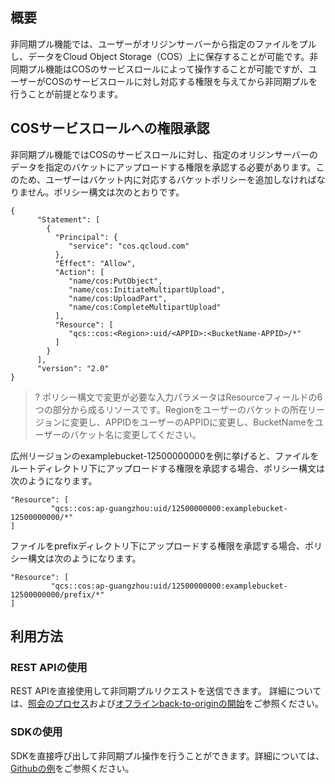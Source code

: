 
## 概要

非同期プル機能では、ユーザーがオリジンサーバーから指定のファイルをプルし、データをCloud Object Storage（COS）上に保存することが可能です。非同期プル機能はCOSのサービスロールによって操作することが可能ですが、ユーザーがCOSのサービスロールに対し対応する権限を与えてから非同期プルを行うことが前提となります。

## COSサービスロールへの権限承認 

非同期プル機能ではCOSのサービスロールに対し、指定のオリジンサーバーのデータを指定のバケットにアップロードする権限を承認する必要があります。このため、ユーザーはバケット内に対応するバケットポリシーを追加しなければなりません。ポリシー構文は次のとおりです。

```
{
      "Statement": [
        {
          "Principal": {
             "service": "cos.qcloud.com"
          },
          "Effect": "Allow",
          "Action": [
             "name/cos:PutObject",
             "name/cos:InitiateMultipartUpload",
             "name/cos:UploadPart",
             "name/cos:CompleteMultipartUpload"
          ],
          "Resource": [
             "qcs::cos:<Region>:uid/<APPID>:<BucketName-APPID>/*"
          ]
        }
      ],
      "version": "2.0"
}
```

>? ポリシー構文で変更が必要な入力パラメータはResourceフィールドの6つの部分から成るリソースです。Regionをユーザーのバケットの所在リージョンに変更し、APPIDをユーザーのAPPIDに変更し、BucketNameをユーザーのバケット名に変更してください。
>

広州リージョンのexamplebucket-12500000000を例に挙げると、ファイルをルートディレクトリ下にアップロードする権限を承認する場合、ポリシー構文は次のようになります。

```
"Resource": [
         "qcs::cos:ap-guangzhou:uid/12500000000:examplebucket-12500000000/*"
]
```

ファイルをprefixディレクトリ下にアップロードする権限を承認する場合、ポリシー構文は次のようになります。

```
"Resource": [
         "qcs::cos:ap-guangzhou:uid/12500000000:examplebucket-12500000000/prefix/*"
]
```

## 利用方法

### REST APIの使用

REST APIを直接使用して非同期プルリクエストを送信できます。 詳細については、[照会のプロセス](https://intl.cloud.tencent.com/document/product/436/39775)および[オフラインback-to-originの開始](https://intl.cloud.tencent.com/document/product/436/39774)をご参照ください。

### SDKの使用

SDKを直接呼び出して非同期プル操作を行うことができます。詳細については、[Githubの例](https://github.com/tencentyun/cos-python-sdk-v5/blob/master/demo/fetch_demo.py)をご参照ください。

